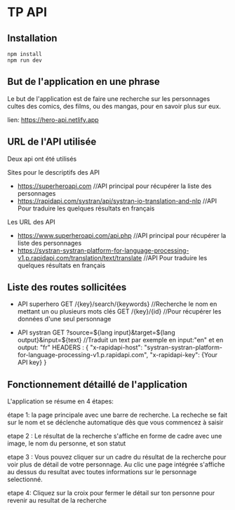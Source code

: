 # TP API

## Installation

```
npm install
npm run dev
```

## But de l'application en une phrase

Le but de l'application est de faire une recherche sur les personnages cultes des comics, des films, ou des mangas,  pour en savoir plus sur eux. 

lien: https://hero-api.netlify.app

## URL de l'API utilisée

Deux api ont été utilisés

Sites pour le descriptifs des API
- https://superheroapi.com  //API principal pour récupérer la liste des personnages
- https://rapidapi.com/systran/api/systran-io-translation-and-nlp  //API Pour traduire les quelques résultats 
en français

Les URL des API
- https://www.superheroapi.com/api.php  //API principal pour récupérer la liste des personnages
- https://systran-systran-platform-for-language-processing-v1.p.rapidapi.com/translation/text/translate  //API Pour traduire les quelques résultats 
en français

## Liste des routes sollicitées

- API superhero
GET /{key}/search/{keywords}     //Recherche le nom en mettant un ou plusieurs mots clés
GET /{key}/{id}                  //Pour récupérer les données d'une seul personnage

- API systran
GET ?source=${lang input}&target=${lang output}&input=${text} //Traduit un text par exemple en input:"en" et en output: "fr" 
    HEADERS : {
        "x-rapidapi-host": "systran-systran-platform-for-language-processing-v1.p.rapidapi.com",
        "x-rapidapi-key": {Your API key}
      }

## Fonctionnement détaillé de l'application

L'application se résume en 4 étapes:

étape 1: la page principale avec une barre de recherche. La recheche se fait sur le nom et se déclenche automatique dès que vous commencez à saisir

etape 2 : Le résultat de la recherche s'affiche en forme de cadre avec une image, le nom du personne, et son statut

etape 3 : Vous pouvez cliquer sur un cadre du résultat de la recherche pour voir plus de détail de votre personnage. Au clic une page intégrée s'affiche au dessus du resultat avec toutes informations sur le personnage selectionné.

etape 4:  Cliquez sur la croix pour fermer le détail sur ton personne pour revenir au resultat de la recherche
